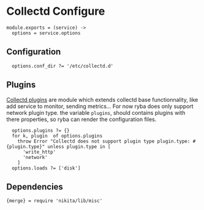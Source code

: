 

# Collectd Configure

    module.exports = (service) ->
      options = service.options

## Configuration

      options.conf_dir ?= '/etc/collectd.d'

## Plugins
[Collectd plugins](https://collectd.org/wiki/index.php/Table_of_Plugins) are module
which extends collectd base functionnality, like add service to monitor, sending metrics...
For now ryba does only support network plugin type.
the variable `plugins`, should contains plugins with there properties, so ryba
can render the configuration files.

      options.plugins ?= {}
      for k, plugin  of options.plugins
        throw Error "Collectd does not support plugin type plugin.type: #{plugin.type}" unless plugin.type in [
          'write_http'
          'network'
        ]
      options.loads ?= ['disk']

## Dependencies

    {merge} = require 'nikita/lib/misc'
